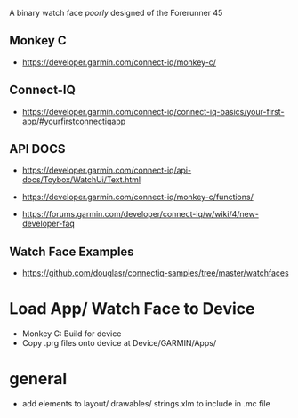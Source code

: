 A binary watch face *poorly* designed of the Forerunner 45

## Monkey C
- https://developer.garmin.com/connect-iq/monkey-c/

## Connect-IQ
- https://developer.garmin.com/connect-iq/connect-iq-basics/your-first-app/#yourfirstconnectiqapp

## API DOCS
- https://developer.garmin.com/connect-iq/api-docs/Toybox/WatchUi/Text.html
- https://developer.garmin.com/connect-iq/monkey-c/functions/

- https://forums.garmin.com/developer/connect-iq/w/wiki/4/new-developer-faq

## Watch Face Examples
- https://github.com/douglasr/connectiq-samples/tree/master/watchfaces

# Load App/ Watch Face to Device
- Monkey C: Build for device
- Copy .prg files onto device at Device/GARMIN/Apps/

# general
- add elements to layout/ drawables/ strings.xlm to include in .mc file

